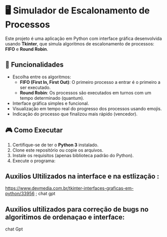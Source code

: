 # 🖥️ Simulador de Escalonamento de Processos

Este projeto é uma aplicação em Python com interface gráfica desenvolvida usando **Tkinter**, que simula algoritmos de escalonamento de processos: **FIFO** e **Round Robin**.

## 🚀 Funcionalidades

- Escolha entre os algoritmos:
  - **FIFO (First In, First Out)**: O primeiro processo a entrar é o primeiro a ser executado.
  - **Round Robin**: Os processos são executados em turnos com um tempo determinado (quantum).
- Interface gráfica simples e funcional.
- Visualização em tempo real do progresso dos processos usando emojis.
- Indicação do processo que finalizou mais rápido (vencedor).

## 🎮 Como Executar

1. Certifique-se de ter o **Python 3** instalado.
2. Clone este repositório ou copie os arquivos.
3. Instale os requisitos (apenas biblioteca padrão do Python).
4. Execute o programa:

## Auxilios Ultilizados na interface e na estlização :
https://www.devmedia.com.br/tkinter-interfaces-graficas-em-python/33956 ;
chat gpt
## Auxilios ultilizados para correção de bugs no algoritimos de ordenaçao e interface:
chat Gpt
